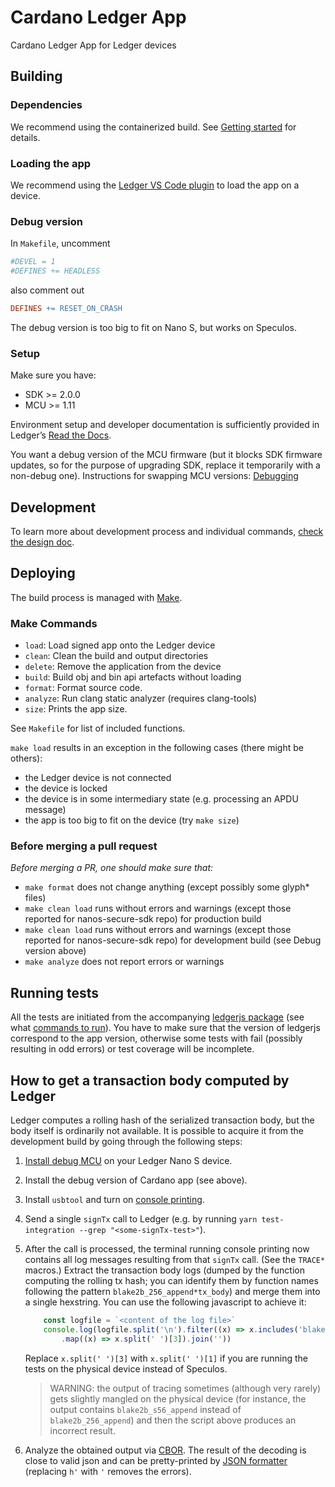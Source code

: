 # Cardano Ledger App

Cardano Ledger App for Ledger devices

## Building

### Dependencies

We recommend using the containerized build. See [Getting started](doc/build.md) for details.

### Loading the app

We recommend using the [Ledger VS Code plugin](https://marketplace.visualstudio.com/items?itemName=LedgerHQ.ledger-dev-tools)
to load the app on a device.

### Debug version

In `Makefile`, uncomment

```Makefile
#DEVEL = 1
#DEFINES += HEADLESS
```

also comment out

```Makefile
DEFINES += RESET_ON_CRASH
```

The debug version is too big to fit on Nano S, but works on Speculos.

### Setup

Make sure you have:

- SDK >= 2.0.0
- MCU >= 1.11

Environment setup and developer documentation is sufficiently provided in Ledger’s [Read the Docs](https://developers.ledger.com/docs/device-app/getting-started).

You want a debug version of the MCU firmware (but it blocks SDK firmware updates, so for the purpose of upgrading SDK,
replace it temporarily with a non-debug one). Instructions for swapping MCU versions: [Debugging](https://github.com/LedgerHQ/ledger-dev-doc/blob/master/source/userspace/debugging.rst)

## Development

To learn more about development process and individual commands, [check the design doc](doc/design_doc.md).

## Deploying

The build process is managed with [Make](https://www.gnu.org/software/make/).

### Make Commands

- `load`: Load signed app onto the Ledger device
- `clean`: Clean the build and output directories
- `delete`: Remove the application from the device
- `build`: Build obj and bin api artefacts without loading
- `format`: Format source code.
- `analyze`: Run clang static analyzer (requires clang-tools)
- `size`: Prints the app size.

See `Makefile` for list of included functions.

`make load` results in an exception in the following cases (there might be others):

- the Ledger device is not connected
- the device is locked
- the device is in some intermediary state (e.g. processing an APDU message)
- the app is too big to fit on the device (try `make size`)

### Before merging a pull request

_Before merging a PR, one should make sure that:_

- `make format` does not change anything (except possibly some glyph* files)
- `make clean load` runs without errors and warnings (except those reported for nanos-secure-sdk repo) for production build
- `make clean load` runs without errors and warnings (except those reported for nanos-secure-sdk repo) for development build
  (see Debug version above)
- `make analyze` does not report errors or warnings

## Running tests

All the tests are initiated from the accompanying [ledgerjs package](https://github.com/vacuumlabs/ledgerjs-cardano-shelley)
(see what [commands to run](https://github.com/vacuumlabs/ledgerjs-cardano-shelley?tab=readme-ov-file#tests)).
You have to make sure that the version of ledgerjs correspond to the app version, otherwise some tests with fail
(possibly resulting in odd errors) or test coverage will be incomplete.

## How to get a transaction body computed by Ledger

Ledger computes a rolling hash of the serialized transaction body, but the body itself is ordinarily not available.
It is possible to acquire it from the development build by going through the following steps:

1. [Install debug MCU](https://developers.ledger.com/docs/nano-app/debug/#introduction) on your Ledger Nano S device.
2. Install the debug version of Cardano app (see above).
3. Install `usbtool` and turn on [console printing](https://developers.ledger.com/docs/nano-app/debug/#console-printing).
4. Send a single `signTx` call to Ledger (e.g. by running `yarn test-integration --grep "<some-signTx-test>"`).
5. After the call is processed, the terminal running console printing now contains all log messages resulting
  from that `signTx` call. (See the `TRACE*` macros.) Extract the transaction body logs (dumped by the function computing
  the rolling tx hash; you can identify them by function names following the pattern `blake2b_256_append*tx_body`)
  and merge them into a single hexstring. You can use the following javascript to achieve it:

    ```javascript
        const logfile = `<content of the log file>`
        console.log(logfile.split('\n').filter((x) => x.includes('blake2b_256_append'))
            .map((x) => x.split(' ')[3]).join(''))
    ```

    Replace `x.split(' ')[3]` with `x.split(' ')[1]` if you are running the tests on the physical device instead of Speculos.

    > WARNING: the output of tracing sometimes (although very rarely) gets slightly mangled on the physical device
    > (for instance, the output contains `blake2b_s56_append` instead of `blake2b_256_append`) and then the script
    > above produces an incorrect result.

6. Analyze the obtained output via [CBOR](https://cbor.me). The result of the decoding is close to valid json and can be
  pretty-printed by [JSON formatter](https://jsonformatter.curiousconcept.com) (replacing `h'` with `'` removes the errors).
